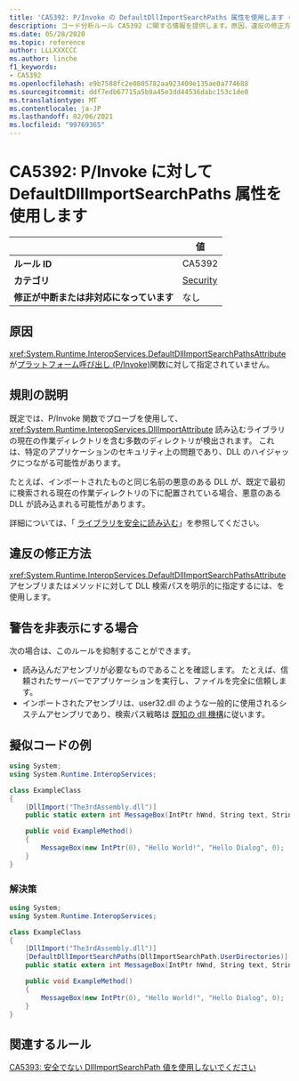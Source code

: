 ```yaml
---
title: 'CA5392: P/Invoke の DefaultDllImportSearchPaths 属性を使用します (コード分析)'
description: コード分析ルール CA5392 に関する情報を提供します。原因、違反の修正方法、非表示にするタイミングなどが含まれます。
ms.date: 05/28/2020
ms.topic: reference
author: LLLXXXCCC
ms.author: linche
f1_keywords:
- CA5392
ms.openlocfilehash: e9b7588fc2e0805782aa923409e135ae0a774688
ms.sourcegitcommit: ddf7edb67715a5b9a45e3dd44536dabc153c1de0
ms.translationtype: MT
ms.contentlocale: ja-JP
ms.lasthandoff: 02/06/2021
ms.locfileid: "99769365"
---
```

# <a name="ca5392-use-defaultdllimportsearchpaths-attribute-for-pinvokes"></a>CA5392: P/Invoke に対して DefaultDllImportSearchPaths 属性を使用します

| | 値 |
|-|-|
| **ルール ID** |CA5392|
| **カテゴリ** |[Security](security-warnings.md)|
| **修正が中断または非対応になっています** |なし|

## <a name="cause"></a>原因

<xref:System.Runtime.InteropServices.DefaultDllImportSearchPathsAttribute>が[プラットフォーム呼び出し (P/Invoke)](../../../standard/native-interop/pinvoke.md)関数に対して指定されていません。

## <a name="rule-description"></a>規則の説明

既定では、P/Invoke 関数でプローブを使用して、 <xref:System.Runtime.InteropServices.DllImportAttribute> 読み込むライブラリの現在の作業ディレクトリを含む多数のディレクトリが検出されます。 これは、特定のアプリケーションのセキュリティ上の問題であり、DLL のハイジャックにつながる可能性があります。

たとえば、インポートされたものと同じ名前の悪意のある DLL が、既定で最初に検索される現在の作業ディレクトリの下に配置されている場合、悪意のある DLL が読み込まれる可能性があります。

詳細については、「 [ライブラリを安全に読み込む](https://msrc-blog.microsoft.com/2014/05/13/load-library-safely/)」を参照してください。

## <a name="how-to-fix-violations"></a>違反の修正方法

<xref:System.Runtime.InteropServices.DefaultDllImportSearchPathsAttribute>アセンブリまたはメソッドに対して DLL 検索パスを明示的に指定するには、を使用します。

## <a name="when-to-suppress-warnings"></a>警告を非表示にする場合

次の場合は、このルールを抑制することができます。

- 読み込んだアセンブリが必要なものであることを確認します。 たとえば、信頼されたサーバーでアプリケーションを実行し、ファイルを完全に信頼します。
- インポートされたアセンブリは、user32.dll のような一般的に使用されるシステムアセンブリであり、検索パス戦略は [既知の dll 機構](/archive/blogs/larryosterman/what-are-known-dlls-anyway)に従います。

## <a name="pseudo-code-examples"></a>擬似コードの例

```csharp
using System;
using System.Runtime.InteropServices;

class ExampleClass
{
    [DllImport("The3rdAssembly.dll")]
    public static extern int MessageBox(IntPtr hWnd, String text, String caption, uint type);

    public void ExampleMethod()
    {
        MessageBox(new IntPtr(0), "Hello World!", "Hello Dialog", 0);
    }
}
```

### <a name="solution"></a>解決策

```csharp
using System;
using System.Runtime.InteropServices;

class ExampleClass
{
    [DllImport("The3rdAssembly.dll")]
    [DefaultDllImportSearchPaths(DllImportSearchPath.UserDirectories)]
    public static extern int MessageBox(IntPtr hWnd, String text, String caption, uint type);

    public void ExampleMethod()
    {
        MessageBox(new IntPtr(0), "Hello World!", "Hello Dialog", 0);
    }
}
```

## <a name="related-rules"></a>関連するルール

[CA5393: 安全でない DllImportSearchPath 値を使用しないでください](ca5393.md)
